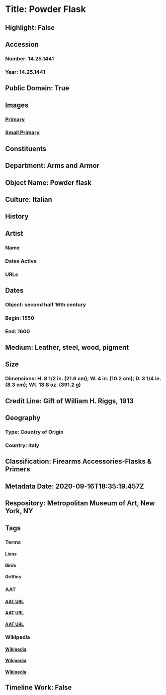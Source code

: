# Title: Powder Flask
## Highlight: False
## Accession
### Number: 14.25.1441
### Year: 14.25.1441
## Public Domain: True
## Images
### [Primary](https://images.metmuseum.org/CRDImages/aa/original/22141.jpg)
### [Small Primary](https://images.metmuseum.org/CRDImages/aa/web-large/22141.jpg)
## Constituents
## Department: Arms and Armor
## Object Name: Powder flask
## Culture: Italian
## History
## Artist
### Name
### Dates Active
### URLs
## Dates
### Object: second half 16th century
### Begin: 1550
### End: 1600
## Medium: Leather, steel, wood, pigment
## Size
### Dimensions: H. 8 1/2 in. (21.6 cm); W. 4 in. (10.2 cm); D. 3 1/4 in. (8.3 cm); Wt. 13.8 oz. (391.2 g)
## Credit Line: Gift of William H. Riggs, 1913
## Geography
### Type: Country of Origin
### Country: Italy
## Classification: Firearms Accessories-Flasks & Primers
## Metadata Date: 2020-09-16T18:35:19.457Z
## Respository: Metropolitan Museum of Art, New York, NY
## Tags
### Terms
#### Lions
#### Birds
#### Griffins
### AAT
#### [AAT URL](http://vocab.getty.edu/page/aat/300310388)
#### [AAT URL](http://vocab.getty.edu/page/aat/300266506)
#### [AAT URL](http://vocab.getty.edu/page/aat/300379594)
### Wikipedia
#### [Wikipedia]()
#### [Wikipedia]()
#### [Wikipedia]()
## Timeline Work: False